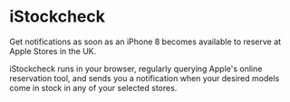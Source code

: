 # iStockcheck
Get notifications as soon as an iPhone 8 becomes available to reserve at Apple Stores in the UK.

iStockcheck runs in your browser, regularly querying Apple's online reservation tool, and sends you a notification when your desired models come in stock in any of your selected stores.

